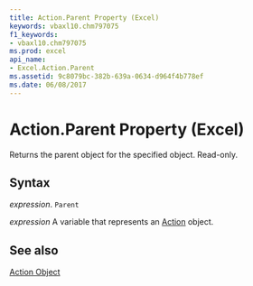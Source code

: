 ```yaml
---
title: Action.Parent Property (Excel)
keywords: vbaxl10.chm797075
f1_keywords:
- vbaxl10.chm797075
ms.prod: excel
api_name:
- Excel.Action.Parent
ms.assetid: 9c8079bc-382b-639a-0634-d964f4b778ef
ms.date: 06/08/2017
---
```



# Action.Parent Property (Excel)

Returns the parent object for the specified object. Read-only.


## Syntax

 _expression_. `Parent`

 _expression_ A variable that represents an [Action](./Excel.Action.md) object.


## See also


[Action Object](Excel.Action.md)

